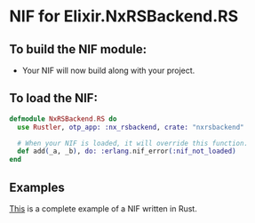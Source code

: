 # NIF for Elixir.NxRSBackend.RS

## To build the NIF module:

- Your NIF will now build along with your project.

## To load the NIF:

```elixir
defmodule NxRSBackend.RS do
  use Rustler, otp_app: :nx_rsbackend, crate: "nxrsbackend"

  # When your NIF is loaded, it will override this function.
  def add(_a, _b), do: :erlang.nif_error(:nif_not_loaded)
end
```

## Examples

[This](https://github.com/rusterlium/NifIo) is a complete example of a NIF written in Rust.
